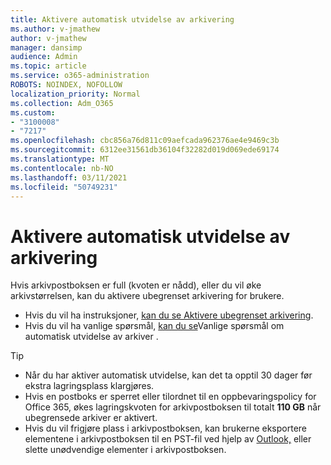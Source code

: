 ```yaml
---
title: Aktivere automatisk utvidelse av arkivering
ms.author: v-jmathew
author: v-jmathew
manager: dansimp
audience: Admin
ms.topic: article
ms.service: o365-administration
ROBOTS: NOINDEX, NOFOLLOW
localization_priority: Normal
ms.collection: Adm_O365
ms.custom:
- "3100008"
- "7217"
ms.openlocfilehash: cbc856a76d811c09aefcada962376ae4e9469c3b
ms.sourcegitcommit: 6312ee31561db36104f32282d019d069ede69174
ms.translationtype: MT
ms.contentlocale: nb-NO
ms.lasthandoff: 03/11/2021
ms.locfileid: "50749231"
---
```

# <a name="enable-auto-expanding-archiving"></a>Aktivere automatisk utvidelse av arkivering

Hvis arkivpostboksen er full (kvoten er nådd), eller du vil øke arkivstørrelsen, kan du aktivere ubegrenset arkivering for brukere.

- Hvis du vil ha instruksjoner, [kan du se Aktivere ubegrenset arkivering](https://docs.microsoft.com/office365/securitycompliance/enable-unlimited-archiving).
- Hvis du vil ha vanlige spørsmål, [kan du se](https://blogs.technet.microsoft.com/exchange/2018/04/09/office-365-auto-expanding-archives-faq/)Vanlige spørsmål om automatisk utvidelse av arkiver .

> [!TIP]
>
> - Når du har aktiver automatisk utvidelse, kan det ta opptil 30 dager før ekstra lagringsplass klargjøres.
> - Hvis en postboks er sperret eller tilordnet til en oppbevaringspolicy for Office 365, økes lagringskvoten for arkivpostboksen til totalt **110 GB** når ubegrensede arkiver er aktivert.
> - Hvis du vil frigjøre plass i arkivpostboksen, kan brukerne eksportere elementene i arkivpostboksen til en PST-fil ved hjelp av [Outlook,](https://support.office.com/article/Export-or-backup-email-contacts-and-calendar-to-an-Outlook-pst-file-14252b52-3075-4e9b-be4e-ff9ef1068f91) eller slette unødvendige elementer i arkivpostboksen.
